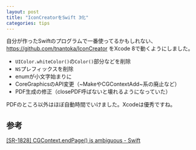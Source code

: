 ```yaml
---
layout: post
title: "IconCreatorをSwift 3化"
categories: tips
---
```


自分が作ったSwiftのプログラムで一番使ってるかもしれない、<https://github.com/tnantoka/IconCreator> をXcode 8で動くようにしました。

- `UIColor.whiteColor()`の`Color()`部分などを削除
- `NS`プレフィックスを削除
- enumが小文字始まりに
- CoreGraphicsのAPI変更（~MakeやCGContextAdd~系の廃止など）
- PDF生成の修正（closePDF呼ばないと壊れるようになっていた）

PDFのところ以外はほぼ自動時間でいけました。Xcodeは優秀ですね。

## 参考　

[[SR-1828] CGContext.endPage() is ambiguous - Swift](https://bugs.swift.org/browse/SR-1828)
